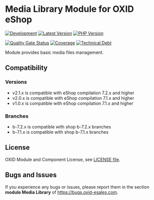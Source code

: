 # Media Library Module for OXID eShop

[![Development](https://github.com/OXID-eSales/media-library-module/actions/workflows/trigger.yaml/badge.svg?branch=b-7.2.x)](https://github.com/OXID-eSales/media-library-module/actions/workflows/trigger.yaml)
[![Latest Version](https://img.shields.io/packagist/v/OXID-eSales/media-library-module?logo=composer&label=latest&include_prereleases&color=orange)](https://packagist.org/packages/oxid-esales/media-library-module)
[![PHP Version](https://img.shields.io/packagist/php-v/oxid-esales/media-library-module)](https://github.com/oxid-esales/media-library-module)

[![Quality Gate Status](https://sonarcloud.io/api/project_badges/measure?project=OXID-eSales_media-library-module&metric=alert_status)](https://sonarcloud.io/dashboard?id=OXID-eSales_media-library-module)
[![Coverage](https://sonarcloud.io/api/project_badges/measure?project=OXID-eSales_media-library-module&metric=coverage)](https://sonarcloud.io/dashboard?id=OXID-eSales_media-library-module)
[![Technical Debt](https://sonarcloud.io/api/project_badges/measure?project=OXID-eSales_media-library-module&metric=sqale_index)](https://sonarcloud.io/dashboard?id=OXID-eSales_media-library-module)

Module provides basic media files management.

## Compatibility

### Versions
* v2.1.x is compatible with eShop compilation 7.2.x and higher
* v2.0.x is compatible with eShop compilation 7.1.x and higher
* v1.0.x is compatible with eShop compilation 7.1.x and higher

### Branches
* b-7.2.x is compatible with shop b-7.2.x branches
* b-7.1.x is compatible with shop b-7.1.x branches

## License

OXID Module and Component License, see [LICENSE file](LICENSE).

## Bugs and Issues

If you experience any bugs or issues, please report them in the section **module Media Library** of https://bugs.oxid-esales.com.
